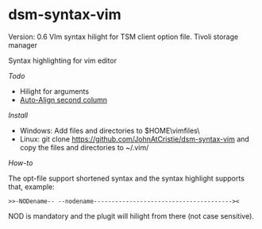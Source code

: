 dsm-syntax-vim
==============
Version: 0.6
VIm syntax hilight for TSM client option file. Tivoli storage manager

Syntax highlighting for vim editor

_Todo_
- Hilight for arguments
- [Auto-Align second column](https://github.com/JohnAtCristie/dsm-syntax-vim/issues/1)

_Install_
- Windows: Add files and directories to $HOME\vimfiles\
- Linux: git clone https://github.com/JohnAtCristie/dsm-syntax-vim and copy the files and directories to ~/.vim/

_How-to_

The opt-file support shortened syntax and the syntax highlight supports that, example:

	>>-NODename-- --nodename---------------------------------------><

NOD is mandatory and the plugit will hilight from there (not case sensitive).

